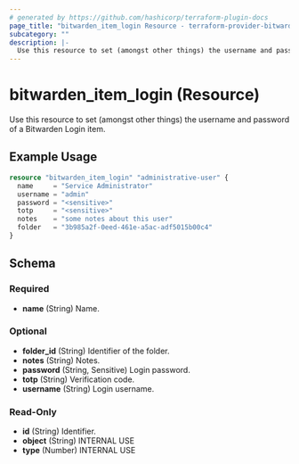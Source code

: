 ```yaml
---
# generated by https://github.com/hashicorp/terraform-plugin-docs
page_title: "bitwarden_item_login Resource - terraform-provider-bitwarden"
subcategory: ""
description: |-
  Use this resource to set (amongst other things) the username and password of a Bitwarden Login item.
---
```


# bitwarden_item_login (Resource)

Use this resource to set (amongst other things) the username and password of a Bitwarden Login item.

## Example Usage

```terraform
resource "bitwarden_item_login" "administrative-user" {
  name     = "Service Administrator"
  username = "admin"
  password = "<sensitive>"
  totp     = "<sensitive>"
  notes    = "some notes about this user"
  folder   = "3b985a2f-0eed-461e-a5ac-adf5015b00c4"
}
```

<!-- schema generated by tfplugindocs -->
## Schema

### Required

- **name** (String) Name.

### Optional

- **folder_id** (String) Identifier of the folder.
- **notes** (String) Notes.
- **password** (String, Sensitive) Login password.
- **totp** (String) Verification code.
- **username** (String) Login username.

### Read-Only

- **id** (String) Identifier.
- **object** (String) INTERNAL USE
- **type** (Number) INTERNAL USE


